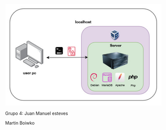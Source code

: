 ![Diagrama de topología](https://github.com/w4sp17/ComputacionAplicada24/blob/main/topologico.jpeg?raw=true)


Grupo 4:
Juan Manuel esteves

Martin Boiwko

